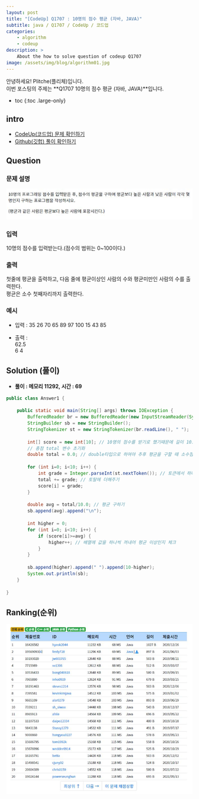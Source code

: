 ```yaml
---
layout: post
title: "[CodeUp] Q1707 : 10명의 점수 평균 (자바, JAVA)"
subtitle: java / Q1707 / CodeUp / 코드업
categories:
    - algorithm
    - codeup
description: >
    About the how to solve question of codeup Q1707
image: /assets/img/blog/algorithm01.jpg
---
```


안녕하세요! Plitche(플리체)입니다.  
이번 포스팅의 주제는 **Q1707 10명의 점수 평균 (자바, JAVA)**입니다.

* toc
{:toc .large-only}

## intro
* [CodeUp(코드업) 문제 확인하기](https://codeup.kr/problem.php?id=1707)  
* [Github(깃헙) 풀이 확인하기](https://github.com/plitche/CodeUp_Solution/tree/master/Q1701~Q1800/Q1707)  

## Question
### 문제 설명
![](/assets/post/codeup/Q1700~Q1799/20211207_02/01.JPG)  

### 입력
10명의 점수를 입력받는다.(점수의 범위는 0~100이다.)  

### 출력
첫줄에 평균을 출력하고, 다음 줄에 평균이상인 사람의 수와 평균미만인 사람의 수를 출력한다.  
평균은 소수 첫째자리까지 출력한다.  
  
### 예시
* 입력 : 35 26 70 65 89 97 100 15 43 85  
  
* 출력 :  
62.5  
6 4  
  
## Solution (풀이)
* **풀이 : 메모리 11292, 시간 : 69**  

```java
public class Answer1 {
	
	public static void main(String[] args) throws IOException {
        BufferedReader br = new BufferedReader(new InputStreamReader(System.in));
        StringBuilder sb = new StringBuilder();
        StringTokenizer st = new StringTokenizer(br.readLine(), " ");

        int[] score = new int[10]; // 10명의 점수를 받기로 했기때문에 길이 10으로 초기화
        // 총점 total 변수 초기화
        double total = 0.0; // double타입으로 하여야 추후 평균을 구할 때 소수점까지 표기 
        
        for (int i=0; i<10; i++) {
        	int grade = Integer.parseInt(st.nextToken()); // 토큰에서 하나씩 꺼내어 형변환 후 저장 
        	total += grade;	// 토탈에 더해주기
        	score[i] = grade;
        }
        
        double avg = total/10.0; // 평균 구하기
        sb.append(avg).append("\n");

        int higher = 0;
        for (int i=0; i<10; i++) {
        	if (score[i]>=avg) {
        		higher++; // 배열에 값을 하나씩 꺼내어 평균 이상인지 체크
        	}
        }
 
        sb.append(higher).append(" ").append(10-higher);
        System.out.println(sb);
    }
    	 
}
```  
  
## Ranking(순위)
![](/assets/post/codeup/Q1700~Q1799/20211207_02/03.JPG)  